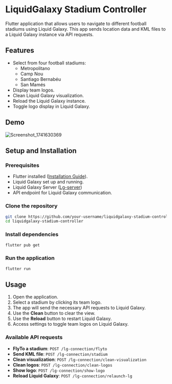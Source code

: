 # **LiquidGalaxy Stadium Controller**
Flutter application that allows users to navigate to different football stadiums using Liquid Galaxy. 
This app sends location data and KML files to a Liquid Galaxy instance via API requests.

## **Features**
- Select from four football stadiums:
    - Metropolitano
    - Camp Nou
    - Santiago Bernabéu
    - San Mamés
- Display team logos.
- Clean Liquid Galaxy visualization.
- Reload the Liquid Galaxy instance.
- Toggle logo display in Liquid Galaxy.

## **Demo**
![Screenshot_1741630369](https://github.com/user-attachments/assets/e3d8a9cc-139c-4fd4-8193-d686a3ac1656)


## **Setup and Installation**

### **Prerequisites**
- Flutter installed ([Installation Guide](https://docs.flutter.dev/get-started/install)).
- Liquid Galaxy set up and running.
- Liquid Galaxy Server ([Lg-server](https://github.com/LiquidGalaxyLAB/lg-server?tab=readme-ov-file#endpoints))
- API endpoint for Liquid Galaxy communication.

### **Clone the repository**
```bash
git clone https://github.com/your-username/liquidgalaxy-stadium-controller.git
cd liquidgalaxy-stadium-controller
```

### **Install dependencies**
```bash
flutter pub get
```

### **Run the application**
```bash
flutter run
```

## **Usage**
1. Open the application.
2. Select a stadium by clicking its team logo.
3. The app will send the necessary API requests to Liquid Galaxy.
4. Use the **Clean** button to clear the view.
5. Use the **Reload** button to restart Liquid Galaxy.
6. Access settings to toggle team logos on Liquid Galaxy.

### **Available API requests**
- **FlyTo a stadium**: `POST /lg-connection/flyto`
- **Send KML file**: `POST /lg-connection/stadium`
- **Clean visualization**: `POST /lg-connection/clean-visualization`
- **Clean logos**: `POST /lg-connection/clean-logos`
- **Show logo**: `POST /lg-connection/show-logo`
- **Reload Liquid Galaxy**: `POST /lg-connection/relaunch-lg`
